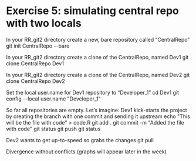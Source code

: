 # Exercise 5: simulating central repo with two locals
In your RR_git2 directory create a new, bare repository called “CentralRepo”
git init CentralRepo --bare

In your RR_git2 directory create a clone of the CentralRepo, named Dev1
git clone CentralRepo Dev1

In your RR_git2 directory create a clone of the CentralRepo, named Dev2
git clone CentralRepo Dev2

Set the local user.name for Dev1 repository to “Developer_1”
cd Dev1
git config --local user.name "Developer_1"

So far all repositories are empty. Let’s imagine:
Dev1 kick-starts the project by creating the branch with one commit and sending it upstream
echo "This will be the file with code" > code.R
git add .
git commit -m "Added the file with code"
git status
git push
git status

Dev2 wants to get up-to-speed so grabs the changes
git pull

Divergence without conflicts
(graphs will appear later in the week)


